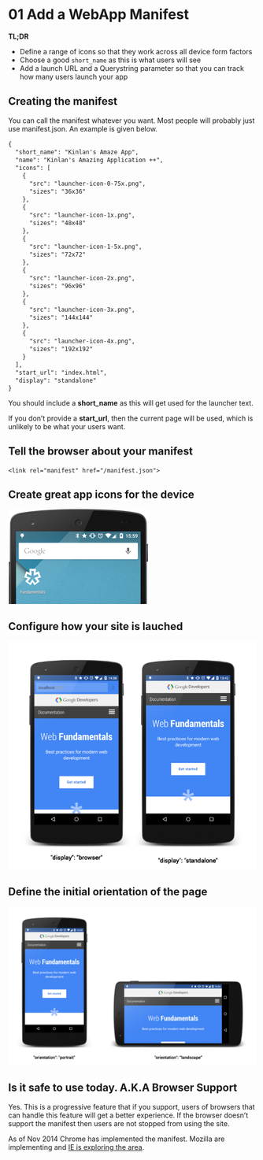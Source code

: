 # 01 Add a WebApp Manifest

**TL;DR**

- Define a range of icons so that they work across all device form factors
- Choose a good `short_name` as this is what users will see
- Add a launch URL and a Querystring parameter so that you can track how many users launch your app

## Creating the manifest

You can call the manifest whatever you want. Most people will probably just use manifest.json. An example is given below.

    {
      "short_name": "Kinlan's Amaze App",
      "name": "Kinlan's Amazing Application ++",
      "icons": [
        {
          "src": "launcher-icon-0-75x.png",
          "sizes": "36x36"
        },
        {
          "src": "launcher-icon-1x.png",
          "sizes": "48x48"
        },
        {
          "src": "launcher-icon-1-5x.png",
          "sizes": "72x72"
        },
        {
          "src": "launcher-icon-2x.png",
          "sizes": "96x96"
        },
        {
          "src": "launcher-icon-3x.png",
          "sizes": "144x144"
        },
        {
          "src": "launcher-icon-4x.png",
          "sizes": "192x192"
        }
      ],
      "start_url": "index.html",
      "display": "standalone"
    }

You should include a **short_name** as this will get used for the launcher text.

If you don’t provide a **start_url**, then the current page will be used, which is unlikely to be what your users want.

## Tell the browser about your manifest

    <link rel="manifest" href="/manifest.json">

## Create great app icons for the device

![Add to Homescreen Icon](images/homescreen-icon.png)

## Configure how your site is lauched

![web-app-capable](images/manifest-display-options.png)

## Define the initial orientation of the page

![WebApp Manifest Orientation Options](images/manifest-orientation-options.png)

## Is it safe to use today. A.K.A Browser Support

Yes. This is a progressive feature that if you support, users of browsers that can handle this feature will get a better experience. If the browser doesn’t support the manifest then users are not stopped from using the site.

As of Nov 2014 Chrome has implemented the manifest. Mozilla are implementing and [IE is exploring the area](https://status.modern.ie/webapplicationmanifest?term=manifest).
